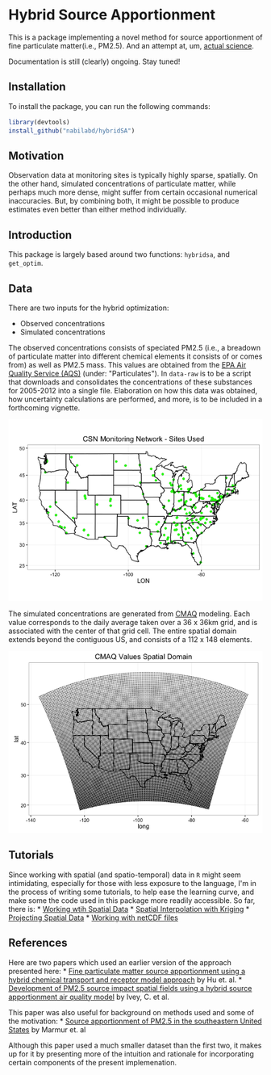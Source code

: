 <!-- README.md is generated from README.Rmd. Please edit that file -->
Hybrid Source Apportionment
===========================

This is a package implementing a novel method for source apportionment of fine particulate matter(i.e., PM2.5). And an attempt at, um, [actual science](http://simplystatistics.org/2013/01/23/statisticians-and-computer-scientists-if-there-is-no-code-there-is-no-paper/).

Documentation is still (clearly) ongoing. Stay tuned!

Installation
------------

To install the package, you can run the following commands:

``` r
library(devtools)
install_github("nabilabd/hybridSA")
```

Motivation
----------

Observation data at monitoring sites is typically highly sparse, spatially. On the other hand, simulated concentrations of particulate matter, while perhaps much more dense, might suffer from certain occasional numerical inaccuracies. But, by combining both, it might be possible to produce estimates even better than either method individually.

Introduction
------------

This package is largely based around two functions: `hybridsa`, and `get_optim`.

Data
----

There are two inputs for the hybrid optimization:

-   Observed concentrations
-   Simulated concentrations

The observed concentrations consists of speciated PM2.5 (i.e., a breadown of particulate matter into different chemical elements it consists of or comes from) as well as PM2.5 mass. This values are obtained from the [EPA Air Quality Service (AQS)](http://aqsdr1.epa.gov/aqsweb/aqstmp/airdata/download_files.html#Daily) (under: "Particulates"). In `data-raw` is to be a script that downloads and consolidates the concentrations of these substances for 2005-2012 into a single file. Elaboration on how this data was obtained, how uncertainty calculations are performed, and more, is to be included in a forthcoming vignette.

![](figures/README-unnamed-chunk-4-1.png)

The simulated concentrations are generated from [CMAQ](https://www.cmascenter.org/cmaq/) modeling. Each value corresponds to the daily average taken over a 36 x 36km grid, and is associated with the center of that grid cell. The entire spatial domain extends beyond the contiguous US, and consists of a 112 x 148 elements.

![](figures/README-unnamed-chunk-5-1.png)

Tutorials
---------

Since working with spatial (and spatio-temporal) data in `R` might seem intimidating, especially for those with less exposure to the language, I'm in the process of writing some tutorials, to help ease the learning curve, and make some the code used in this package more readily accessible. So far, there is: \* [Working wtih Spatial Data](http://rpubs.com/nabilabd/134781) \* [Spatial Interpolation with Kriging](http://rpubs.com/nabilabd/118172) \* [Projecting Spatial Data](http://rpubs.com/nabilabd/142092) \* [Working with netCDF files](http://rpubs.com/nabilabd/119121)

References
----------

Here are two papers which used an earlier version of the approach presented here: \* [Fine particulate matter source apportionment using a hybrid chemical transport and receptor model approach](http://atmos-chem-phys.net/14/5415/2014/) by Hu et. al. \* [Development of PM2.5 source impact spatial fields using a hybrid source apportionment air quality model](http://www.geosci-model-dev.net/8/2153/2015/gmd-8-2153-2015.html) by Ivey, C. et al.

This paper was also useful for background on methods used and some of the motivation: \* [Source apportionment of PM2.5 in the southeastern United States](http://www.sciencedirect.com/science/article/pii/S1352231005011945) by Marmur et. al

Although this paper used a much smaller dataset than the first two, it makes up for it by presenting more of the intuition and rationale for incorporating certain components of the present implemenation.
